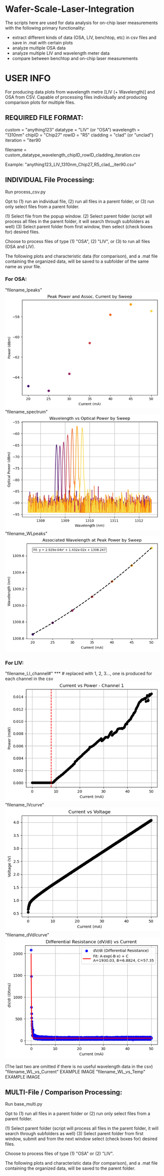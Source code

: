 # Wafer-Scale-Laser-Integration
The scripts here are used for data analysis for on-chip laser measurements with the following primary functionality:
- extract different kinds of data (OSA, LIV, benchtop, etc) in csv files and save in .mat with certain plots
- analyze multiple OSA data
- analyze multiple LIV and wavelength meter data
- compare between benchtop and on-chip laser measurements


# USER INFO

For producing data plots from wavelength metre [LIV (+ Wavelength)] and OSA from CSV. Capable of processing files individually and producing comparison plots for multiple files.


## REQUIRED FILE FORMAT:

custom = "anything123"
datatype = "LIV" (or "OSA")
wavelength = "1310nm" 
chipID = "Chip27"
rowID = "R5" 
cladding = "clad" (or "unclad")
iteration = "iter90

filename = custom_datatype_wavelength_chipID_rowID_cladding_iteration.csv

Example: "anything123_LIV_1310nm_Chip27_R5_clad__iter90.csv"



## INDIVIDUAL File Processing:
Run process_csv.py

Opt to (1) run an individual file, (2) run all files in a parent folder, or (3) run only select files from a parent folder.

(1) Select file from the popup window.
(2) Select parent folder (script will process all files in the parent folder, it will search through subfolders as well)
(3) Select parent folder from first window, then select (check boxes for) desired files.


Choose to process files of type (1) "OSA", (2) "LIV", or (3) to run all files (OSA and LIV). 

The following plots and characteristic data (for comparison), and a .mat file containing the organized data, will be saved to a subfolder of the same name as your file.


### For OSA:
"filename_Ipeaks"
![](https://github.com/rhiannonevans/Wafer-Scale-Laser-Integration/blob/1ec14481114dfe28c4617163fcd4c9d644a5fca5/Documentation/2025_04_27_20_04_58_OSA_1310nm_Chip27_R5_clad_Ipeaks.png)
"filename_spectrum"
![](https://github.com/rhiannonevans/Wafer-Scale-Laser-Integration/blob/1ec14481114dfe28c4617163fcd4c9d644a5fca5/Documentation/2025_04_27_20_04_58_OSA_1310nm_Chip27_R5_clad_spectrum.png)
"filename_WLpeaks"
![](https://github.com/rhiannonevans/Wafer-Scale-Laser-Integration/blob/1ec14481114dfe28c4617163fcd4c9d644a5fca5/Documentation/2025_04_27_20_04_58_OSA_1310nm_Chip27_R5_clad_WLPeaks.png)

### For LIV:
"filename_LI_channel#" *** # replaced with 1, 2, 3..., one is produced for each channel in the csv <br>
![](https://github.com/rhiannonevans/Wafer-Scale-Laser-Integration/blob/1ec14481114dfe28c4617163fcd4c9d644a5fca5/Documentation/2025_05_07_21_39_43_LIV_wlm_1310nm_ChipC31_R1__iter22_LI_channel1.png)<br>
"filename_IVcurve"<br>
![](https://github.com/rhiannonevans/Wafer-Scale-Laser-Integration/blob/1ec14481114dfe28c4617163fcd4c9d644a5fca5/Documentation/2025_05_06_07_52_37_LIV_1310nm_Chip31_R5__iter6_IVcurve.png)<br>
"filename_dVdIcurve"<br>
![](https://github.com/rhiannonevans/Wafer-Scale-Laser-Integration/blob/1ec14481114dfe28c4617163fcd4c9d644a5fca5/Documentation/2025_05_08_16_09_17_LIV_wlm_1310nm_ChipC31_R1__iter14_dVdIcurve.png)<br>

(The last two are omitted if there is no useful wavelength data in the csv)
"filename_WL_vs_Current"
EXAMPLE IMAGE
"filename_WL_vs_Temp"
EXAMPLE IMAGE




## MULTI-File / Comparison Processing:
Run base_multi.py

Opt to (1) run all files in a parent folder or (2) run only select files from a parent folder.

(1) Select parent folder (script will process all files in the parent folder, it will search through subfolders as well)
(3) Select parent folder from first window, submit and from the next window select (check boxes for) desired files.


Choose to process files of type (1) "OSA" or (2) "LIV". 

The following plots and characteristic data (for comparison), and a .mat file containing the organized data, will be saved to the parent folder.
